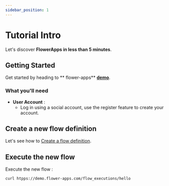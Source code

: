 ```yaml
---
sidebar_position: 1
---
```


# Tutorial Intro

Let's discover **FlowerApps in less than 5 minutes**.

## Getting Started

Get started by heading to ** flower-apps** **[demo](https://demo.flower-apps.com)**.

### What you'll need

- **User Account** :
  - Log in using a social account, use the register feature to create your account.

## Create a new flow definition

Let's see how to [Create a flow definition](./tutorial-basics/create-a-flow.md).

## Execute the new flow

Execute the new flow :

```bash
curl htpps://demo.flower-apps.com/flow_executions/hello
```
